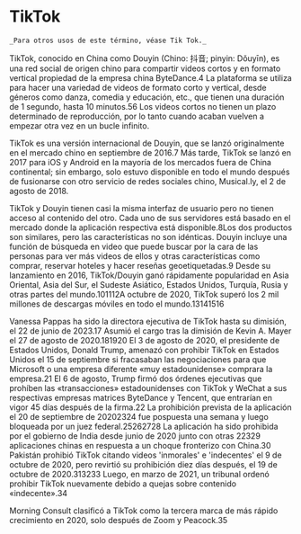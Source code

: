 # TikTok

    _Para otros usos de este término, véase Tik Tok._

TikTok, conocido en China como Douyin (Chino: 抖音; pinyin: Dǒuyīn), es una red social de origen chino para compartir videos cortos y en formato vertical propiedad de la empresa china ByteDance.4​ La plataforma se utiliza para hacer una variedad de videos de formato corto y vertical, desde géneros como danza, comedia y educación, etc., que tienen una duración de 1 segundo, hasta 10 minutos.5​6​ Los videos cortos no tienen un plazo determinado de reproducción, por lo tanto cuando acaban vuelven a empezar otra vez en un bucle infinito.

TikTok es una versión internacional de Douyin, que se lanzó originalmente en el mercado chino en septiembre de 2016.7​ Más tarde, TikTok se lanzó en 2017 para iOS y Android en la mayoría de los mercados fuera de China continental; sin embargo, solo estuvo disponible en todo el mundo después de fusionarse con otro servicio de redes sociales chino, Musical.ly, el 2 de agosto de 2018.

TikTok y Douyin tienen casi la misma interfaz de usuario pero no tienen acceso al contenido del otro. Cada uno de sus servidores está basado en el mercado donde la aplicación respectiva está disponible.8​ Los dos productos son similares, pero las características no son idénticas. Douyin incluye una función de búsqueda en video que puede buscar por la cara de las personas para ver más videos de ellos y otras características como comprar, reservar hoteles y hacer reseñas geoetiquetadas.9​ Desde su lanzamiento en 2016, TikTok/Douyin ganó rápidamente popularidad en Asia Oriental, Asia del Sur, el Sudeste Asiático, Estados Unidos, Turquía, Rusia y otras partes del mundo.10​11​12​ A octubre de 2020, TikTok superó los 2 mil millones de descargas móviles en todo el mundo.13​14​15​16​

Vanessa Pappas ha sido la directora ejecutiva de TikTok hasta su dimisión, el 22 de junio de 2023.17​ Asumió el cargo tras la dimisión de Kevin A. Mayer el 27 de agosto de 2020.18​19​20​ El 3 de agosto de 2020, el presidente de Estados Unidos, Donald Trump, amenazó con prohibir TikTok en Estados Unidos el 15 de septiembre si fracasaban las negociaciones para que Microsoft o una empresa diferente «muy estadounidense» comprara la empresa.21​ El 6 de agosto, Trump firmó dos órdenes ejecutivas que prohíben las «transacciones» estadounidenses con TikTok y WeChat a sus respectivas empresas matrices ByteDance y Tencent, que entrarían en vigor 45 días después de la firma.22​ La prohibición prevista de la aplicación el 20 de septiembre de 202023​24​ fue pospuesta una semana y luego bloqueada por un juez federal.25​26​27​28​ La aplicación ha sido prohibida por el gobierno de India desde junio de 2020 junto con otras 22329​ aplicaciones chinas en respuesta a un choque fronterizo con China.30​ Pakistán prohibió TikTok citando videos 'inmorales' e 'indecentes' el 9 de octubre de 2020, pero revirtió su prohibición diez días después, el 19 de octubre de 2020.31​32​33​ Luego, en marzo de 2021, un tribunal ordenó prohibir TikTok nuevamente debido a quejas sobre contenido «indecente».34​

Morning Consult clasificó a TikTok como la tercera marca de más rápido crecimiento en 2020, solo después de Zoom y Peacock.35